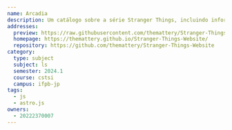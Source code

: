 ```yaml
---
name: Arcadia
description: Um catálogo sobre a série Stranger Things, incluindo informações sobre personagens, episódios e notícias.
addresses:
  preview: https://raw.githubusercontent.com/themattery/Stranger-Things-Website/main/preview.png
  homepage: https://themattery.github.io/Stranger-Things-Website/
  repository: https://github.com/themattery/Stranger-Things-Website
category:
  type: subject
  subject: ls
  semester: 2024.1
  course: cstsi
  campus: ifpb-jp
tags:
  - js
  - astro.js
owners:
  - 20222370007
---
```

